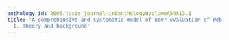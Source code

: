 ```yaml
---
anthology_id: 2003.jasis_journal-ir0anthology0volumeA54A13.1
title: 'A comprehensive and systematic model of user evaluation of Web search engines:
  I. Theory and background'
---
```

